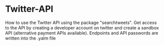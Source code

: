 # Twitter-API

How to use the Twitter API using the package "searchtweets".
Get access to the API by creating a developer account on twitter and create a sandbox API (alternative payment APIs available).
Endpoints and API passwords are written into the .yalm file
